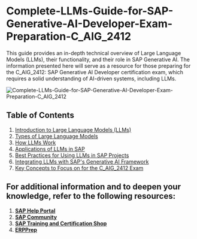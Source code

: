 # Complete-LLMs-Guide-for-SAP-Generative-AI-Developer-Exam-Preparation-C_AIG_2412
This guide provides an in-depth technical overview of Large Language Models (LLMs), their functionality, and their role in SAP Generative AI. The information presented here will serve as a resource for those preparing for the C_AIG_2412: SAP Generative AI Developer certification exam, which requires a solid understanding of AI-driven systems, including LLMs.

![Complete-LLMs-Guide-for-SAP-Generative-AI-Developer-Exam-Preparation-C_AIG_2412](https://github.com/user-attachments/assets/f6841839-0477-4187-9fae-2408555de0bc)

## Table of Contents
1. [Introduction to Large Language Models (LLMs)](https://github.com/christarascon/Complete-LLMs-Guide-for-SAP-Generative-AI-Developer-Exam-Preparation-C_AIG_2412/blob/main/1.%20Introduction%20to%20Large%20Language%20Models%20(LLMs).md)
2. [Types of Large Language Models](https://github.com/christarascon/Complete-LLMs-Guide-for-SAP-Generative-AI-Developer-Exam-Preparation-C_AIG_2412/blob/main/2.%20Types%20of%20Large%20Language%20Models.md)
3. [How LLMs Work](https://github.com/christarascon/Complete-LLMs-Guide-for-SAP-Generative-AI-Developer-Exam-Preparation-C_AIG_2412/blob/main/3.%20How%20LLMs%20Work.md)
4. [Applications of LLMs in SAP](https://github.com/christarascon/Complete-LLMs-Guide-for-SAP-Generative-AI-Developer-Exam-Preparation-C_AIG_2412/blob/main/4.%20Applications%20of%20LLMs%20in%20SAP)
5. [Best Practices for Using LLMs in SAP Projects](https://github.com/christarascon/Complete-LLMs-Guide-for-SAP-Generative-AI-Developer-Exam-Preparation-C_AIG_2412/blob/main/5.%20Best%20Practices%20for%20Using%20LLMs%20in%20SAP%20Projects)
6. [Integrating LLMs with SAP's Generative AI Framework](https://github.com/christarascon/Complete-LLMs-Guide-for-SAP-Generative-AI-Developer-Exam-Preparation-C_AIG_2412/blob/main/6.%20Integrating%20LLMs%20with%20SAP's%20Generative%20AI%20Framework)
7. [Key Concepts to Focus on for the C_AIG_2412 Exam](https://github.com/christarascon/Complete-LLMs-Guide-for-SAP-Generative-AI-Developer-Exam-Preparation-C_AIG_2412/blob/main/7.%20Key%20Concepts%20to%20Focus%20on%20for%20the%20C_AIG_2412%20Exam)

## For additional information and to deepen your knowledge, refer to the following resources:
1. **[SAP Help Portal](https://help.sap.com)**
2. **[SAP Community](https://community.sap.com/)**
3. **[SAP Training and Certification Shop](https://training.sap.com/)**
5. **[ERPPrep](https://www.erpprep.com/others/c-sec-2405-sap-security-administrator)**

